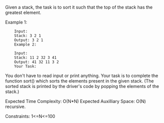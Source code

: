 Given a stack, the task is to sort it such that the top of the stack has the greatest element.

Example 1:

        Input:
        Stack: 3 2 1
        Output: 3 2 1
        Example 2:

        Input:
        Stack: 11 2 32 3 41
        Output: 41 32 11 3 2
        Your Task: 

You don't have to read input or print anything. Your task is to complete the function sort() which sorts the elements present in the given stack. (The sorted stack is printed by the driver's code by popping the elements of the stack.)


Expected Time Complexity: O(N*N)
Expected Auxilliary Space: O(N) recursive.


Constraints:
1<=N<=100